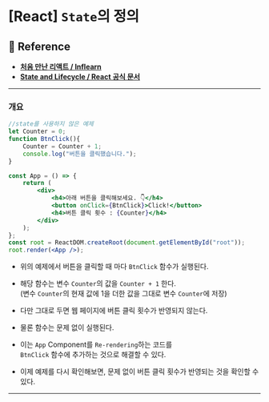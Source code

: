
# \[React\] `State`의 정의


## 📃 Reference
- **[처음 만난 리액트 / Inflearn](https://inf.run/YehVc)**
- **[State and Lifecycle / React 공식 문서](https://ko.legacy.reactjs.org/docs/state-and-lifecycle.html)**

---

### 개요

``` jsx
//state를 사용하지 않은 예제
let Counter = 0;
function BtnClick(){
	Counter = Counter + 1;
	console.log("버튼을 클릭했습니다.");
}

const App = () => {
	return (
		<div>
			<h4>아래 버튼을 클릭해보세요. 👇</h4>
			<button onClick={BtnClick}>Click!</button>
			<h4>버튼 클릭 횟수 : {Counter}</h4>
		</div>
	);
};
const root = ReactDOM.createRoot(document.getElementById("root"));
root.render(<App />);
```

- 위의 예제에서 버튼을 클릭할 때 마다 `BtnClick` 함수가 실행된다.
- 해당 함수는 변수 `Counter`의 값을 `Counter + 1` 한다.  <br/>
	(변수 `Counter`의 현재 값에 1을 더한 값을 그대로 변수 `Counter`에 저장)
- 다만 그대로 두면 웹 페이지에 버튼 클릭 횟수가 반영되지 않는다.
- 물론 함수는 문제 없이 실행된다.

- 이는 `App` Component를 `Re-rendering`하는 코드를 <br/>
	`BtnClick` 함수에 추가하는 것으로 해결할 수 있다.

- 이제 예제를 다시 확인해보면, 문제 없이 버튼 클릭 횟수가 반영되는 것을 확인할 수 있다.

---
